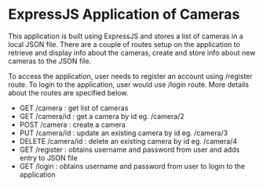 # ExpressJS Application of Cameras

This application is built using ExpressJS and stores a list of cameras in a local JSON file. There are a couple of routes setup on the application to retrieve and display info about the cameras, create and store info about new cameras to the JSON file.

To access the application, user needs to register an account using /register route. To login to the application, user would use /login route. More details about the routes are specified below.

- GET  /camera : get list of cameras
- GET  /camera/id : get a camera by id eg. /camera/2
- POST /camera : create a camera
- PUT  /camera/id  : update an existing camera by id eg. /camera/3
- DELETE /camera/id : delete an existing camera by id eg. /camera/4
- GET /register : obtains username and password from user and adds entry to JSON file
- GET /login : obtains username and password from user to login to the application

